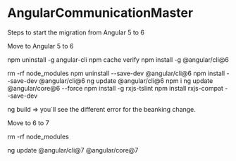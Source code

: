 # AngularCommunicationMaster
Steps to start the migration from Angular 5 to 6

Move to Angular 5 to 6 

npm uninstall -g angular-cli
npm cache verify
npm install -g @angular/cli@6

rm -rf node_modules
npm uninstall --save-dev @angular/cli@6
npm install --save-dev @angular/cli@6
ng update @angular/cli@6
npm i
ng update @angular/core@6 --force
npm install -g rxjs-tslint
npm install rxjs-compat --save-dev

ng build => you´ll see the different error for the beanking change.

Move to 6 to 7

rm -rf node_modules

ng update @angular/cli@7 @angular/core@7
